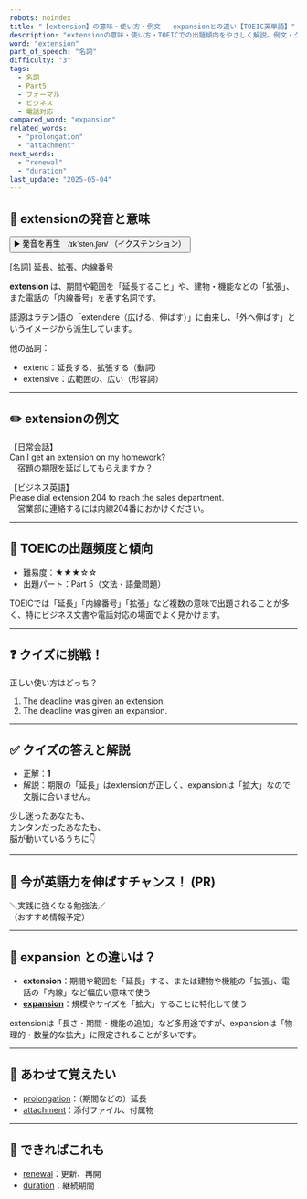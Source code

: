 ```yaml
---
robots: noindex
title: "【extension】の意味・使い方・例文 ― expansionとの違い【TOEIC英単語】"
description: "extensionの意味・使い方・TOEICでの出題傾向をやさしく解説。例文・クイズ付きでexpansionとの違いもわかりやすく学べます。"
word: "extension"
part_of_speech: "名詞"
difficulty: "3"
tags:
  - 名詞
  - Part5
  - フォーマル
  - ビジネス
  - 電話対応
compared_word: "expansion"
related_words:
  - "prolongation"
  - "attachment"
next_words:
  - "renewal"
  - "duration"
last_update: "2025-05-04"
---
```


## 🔰 extensionの発音と意味

<button class="play-audio" onclick="playTTS('extension')">
  <span class="play-audio-main">
    ▶️ 発音を再生　/ɪkˈsten.ʃən/
  </span>
  <span class="play-audio-sub">
    （イクステンション）
  </span>
</button>

[名詞] 延長、拡張、内線番号

**extension** は、期間や範囲を「延長すること」や、建物・機能などの「拡張」、また電話の「内線番号」を表す名詞です。

語源はラテン語の「extendere（広げる、伸ばす）」に由来し、「外へ伸ばす」というイメージから派生しています。

他の品詞：  
- extend：延長する、拡張する（動詞）
- extensive：広範囲の、広い（形容詞）

---

## ✏️ extensionの例文

【日常会話】  
Can I get an extension on my homework?  
　宿題の期限を延ばしてもらえますか？

【ビジネス英語】  
Please dial extension 204 to reach the sales department.  
　営業部に連絡するには内線204番におかけください。

---

## 🎯 TOEICの出題頻度と傾向

- 難易度：★★★☆☆
- 出題パート：Part 5（文法・語彙問題）

TOEICでは「延長」「内線番号」「拡張」など複数の意味で出題されることが多く、特にビジネス文書や電話対応の場面でよく見かけます。

---

## ❓ クイズに挑戦！

正しい使い方はどっち？

1. The deadline was given an extension.  
2. The deadline was given an expansion.

---

## ✅ クイズの答えと解説

- 正解：**1**
- 解説：期限の「延長」はextensionが正しく、expansionは「拡大」なので文脈に合いません。

少し迷ったあなたも、  
カンタンだったあなたも、  
脳が動いているうちに👇️

---

## 🚀 今が英語力を伸ばすチャンス！ (PR)

<div class="info-center">
＼実践に強くなる勉強法／<br>  
（おすすめ情報予定）
</div>

---

## 🤔  expansion との違いは？

- **extension**：期間や範囲を「延長」する、または建物や機能の「拡張」、電話の「内線」など幅広い意味で使う
- **[expansion](/word/expansion/)**：規模やサイズを「拡大」することに特化して使う

extensionは「長さ・期間・機能の追加」など多用途ですが、expansionは「物理的・数量的な拡大」に限定されることが多いです。

---

## 🧩 あわせて覚えたい

- [prolongation](/word/prolongation/)：（期間などの）延長
- [attachment](/word/attachment/)：添付ファイル、付属物

---

## 📖 できればこれも

- [renewal](/word/renewal/)：更新、再開
- [duration](/word/duration/)：継続期間

<!-- cvid: aid42_bid46 -->
